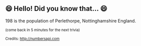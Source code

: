## 😄 Hello! Did you know that... 😄
198 is the population of Perlethorpe, Nottinghamshire England.

<sup>(come back in 5 minutes for the next trivia)</sup>


<sup>Credits: http://numbersapi.com</sup>
